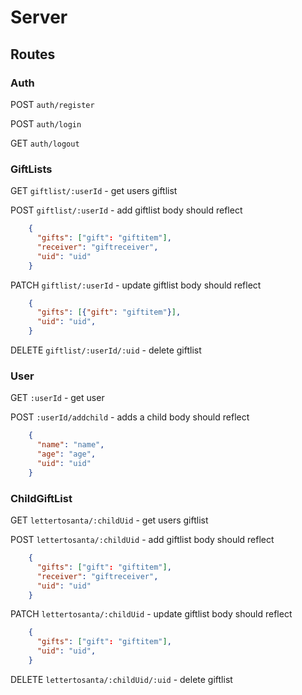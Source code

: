 # Server

## Routes

### Auth

POST `auth/register`

POST `auth/login`

GET `auth/logout`

### GiftLists

GET `giftlist/:userId` - get users giftlist

POST `giftlist/:userId` - add giftlist
body should reflect

```JSON
    {
      "gifts": ["gift": "giftitem"],
      "receiver": "giftreceiver",
      "uid": "uid"
    }
```

PATCH `giftlist/:userId` - update giftlist
body should reflect

```JSON
    {
      "gifts": [{"gift": "giftitem"}],
      "uid": "uid",
    }
```

DELETE `giftlist/:userId/:uid` - delete giftlist

### User

GET `:userId` - get user

POST `:userId/addchild` - adds a child
body should reflect

```JSON
    {
      "name": "name",
      "age": "age",
      "uid": "uid"
    }
```

### ChildGiftList

GET `lettertosanta/:childUid` - get users giftlist

POST `lettertosanta/:childUid` - add giftlist
body should reflect

```JSON
    {
      "gifts": ["gift": "giftitem"],
      "receiver": "giftreceiver",
      "uid": "uid"
    }
```

PATCH `lettertosanta/:childUid` - update giftlist
body should reflect

```JSON
    {
      "gifts": ["gift": "giftitem"],
      "uid": "uid",
    }
```

DELETE `lettertosanta/:childUid/:uid` - delete giftlist
